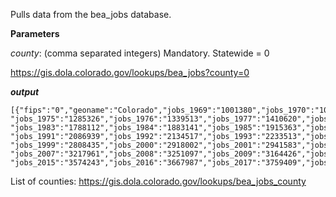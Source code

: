 Pulls data from the bea_jobs database.

**Parameters**

*county*: (comma separated integers)  Mandatory.
Statewide = 0

https://gis.dola.colorado.gov/lookups/bea_jobs?county=0

***output***

```
[{"fips":"0","geoname":"Colorado","jobs_1969":"1001380","jobs_1970":"1031727","jobs_1971":"1071644","jobs_1972":"1149119","jobs_1973":"1243393","jobs_1974":"1275871",
"jobs_1975":"1285326","jobs_1976":"1339513","jobs_1977":"1410620","jobs_1978":"1506123","jobs_1979":"1592700","jobs_1980":"1650988","jobs_1981":"1716627","jobs_1982":"1759629",
"jobs_1983":"1788112","jobs_1984":"1883141","jobs_1985":"1915363","jobs_1986":"1913687","jobs_1987":"1902784","jobs_1988":"1968280","jobs_1989":"2002612","jobs_1990":"2039626",
"jobs_1991":"2086939","jobs_1992":"2134517","jobs_1993":"2233513","jobs_1994":"2345496","jobs_1995":"2424617","jobs_1996":"2519426","jobs_1997":"2629239","jobs_1998":"2732491",
"jobs_1999":"2808435","jobs_2000":"2918002","jobs_2001":"2941583","jobs_2002":"2916941","jobs_2003":"2908619","jobs_2004":"2958379","jobs_2005":"3036666","jobs_2006":"3109368",
"jobs_2007":"3217961","jobs_2008":"3251097","jobs_2009":"3164426","jobs_2010":"3143637","jobs_2011":"3204078","jobs_2012":"3262925","jobs_2013":"3356175","jobs_2014":"3467519",
"jobs_2015":"3574243","jobs_2016":"3667987","jobs_2017":"3759409","jobs_2018":"3855474","jobs_2019":"3949744"}]
```

List of counties:
https://gis.dola.colorado.gov/lookups/bea_jobs_county
